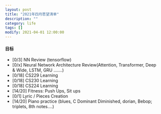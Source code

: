 ```yaml
---
layout: post
title: "2021年四月愿望清单"
description: ""
category: life
tags: []
modify: 2021-04-01 12:00:00
---
```



#### 目标

+ [0/3] NN Review (tensorflow)
+ [0/x] Neural Network Architecture Review(Attention, Transformer, Deep & Wide, LSTM, GRU .......)
+ [0/18] CS229 Learning
+ [0/18] CS230 Learning
+ [0/18] CS224 Learning
+ [14/20] Fitness: Push Ups, Sit ups
+ [0/1] Lyric / Pieces Creation
+ [14/20] Piano practice (blues, C Dominant Diminished, dorian, Bebop; triplets, 8th notes....)

